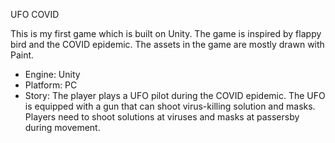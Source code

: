 UFO COVID

This is my first game which is built on Unity. The game is inspired by flappy bird and the COVID epidemic.
The assets in the game are mostly drawn with Paint.

- Engine: Unity
- Platform: PC
- Story: The player plays a UFO pilot during the COVID epidemic. The UFO is equipped with a gun that can shoot virus-killing solution and masks. Players need to shoot solutions at viruses and masks at passersby during movement.
